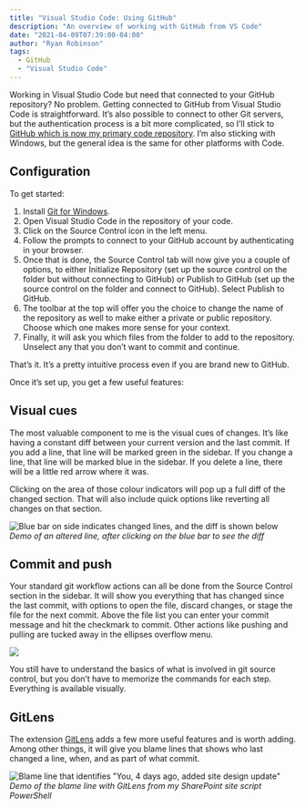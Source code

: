 ```yaml
---
title: "Visual Studio Code: Using GitHub"
description: "An overview of working with GitHub from VS Code"
date: "2021-04-09T07:39:00-04:00"
author: "Ryan Robinson"
tags:
  - GitHub
  - "Visual Studio Code"
---
```


Working in Visual Studio Code but need that connected to your GitHub repository? No problem. Getting connected to GitHub from Visual Studio Code is straightforward. It’s also possible to connect to other Git servers, but the authentication process is a bit more complicated, so I’ll stick to [GitHub which is now my primary code repository](https://github.com/ryan-l-robinson). I’m also sticking with Windows, but the general idea is the same for other platforms with Code.

## Configuration

To get started:

1. Install [Git for Windows](https://git-scm.com/download/win).
2. Open Visual Studio Code in the repository of your code.
3. Click on the Source Control icon in the left menu.
4. Follow the prompts to connect to your GitHub account by authenticating in your browser.
5. Once that is done, the Source Control tab will now give you a couple of options, to either Initialize Repository (set up the source control on the folder but without connecting to GitHub) or Publish to GitHub (set up the source control on the folder and connect to GitHub). Select Publish to GitHub.
6. The toolbar at the top will offer you the choice to change the name of the repository as well to make either a private or public repository. Choose which one makes more sense for your context.
7. Finally, it will ask you which files from the folder to add to the repository. Unselect any that you don’t want to commit and continue.

That’s it. It’s a pretty intuitive process even if you are brand new to GitHub.

Once it’s set up, you get a few useful features:

## Visual cues

The most valuable component to me is the visual cues of changes. It’s like having a constant diff between your current version and the last commit. If you add a line, that line will be marked green in the sidebar. If you change a line, that line will be marked blue in the sidebar. If you delete a line, there will be a little red arrow where it was.

Clicking on the area of those colour indicators will pop up a full diff of the changed section. That will also include quick options like reverting all changes on that section.

![Blue bar on side indicates changed lines, and the diff is shown below](/assets/img/2021/04/VSCode-GitDiff.png)
_Demo of an altered line, after clicking on the blue bar to see the diff_

## Commit and push

Your standard git workflow actions can all be done from the Source Control section in the sidebar. It will show you everything that has changed since the last commit, with options to open the file, discard changes, or stage the file for the next commit. Above the file list you can enter your commit message and hit the checkmark to commit. Other actions like pushing and pulling are tucked away in the ellipses overflow menu.

![](/assets/img/2021/04/VSCode-SourceControl.png)

You still have to understand the basics of what is involved in git source control, but you don’t have to memorize the commands for each step. Everything is available visually.

## GitLens

The extension [GitLens](https://marketplace.visualstudio.com/items?itemName=eamodio.gitlens) adds a few more useful features and is worth adding. Among other things, it will give you blame lines that shows who last changed a line, when, and as part of what commit.

![Blame line that identifies "You, 4 days ago, added site design update"](/assets/img/2021/04/GitLens-BlameLine.png)
_Demo of the blame line with GitLens from my SharePoint site script PowerShell_
